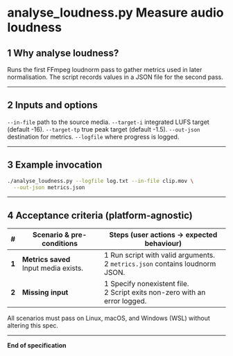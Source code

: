 # analyse_loudness.py Measure audio loudness

## 1 Why analyse loudness?

Runs the first FFmpeg loudnorm pass to gather metrics used in later normalisation.
The script records values in a JSON file for the second pass.

---

## 2 Inputs and options

`--in-file` path to the source media.
`--target-i` integrated LUFS target (default -16).
`--target-tp` true peak target (default -1.5).
`--out-json` destination for metrics.
`--logfile` where progress is logged.

---

## 3 Example invocation

```bash
./analyse_loudness.py --logfile log.txt --in-file clip.mov \
  --out-json metrics.json
```

---

## 4 Acceptance criteria (platform-agnostic)

| # | Scenario & pre-conditions | Steps (user actions -> expected behaviour) |
| --- | ------------------------------------------------------------ | ------------------------------------------------------ |
| **1** | **Metrics saved**<br>Input media exists. | 1 Run script with valid arguments.<br>2 `metrics.json` contains loudnorm JSON. |
| **2** | **Missing input** | 1 Specify nonexistent file.<br>2 Script exits non-zero with an error logged. |

All scenarios must pass on Linux, macOS, and Windows (WSL) without altering this spec.

---

**End of specification**
